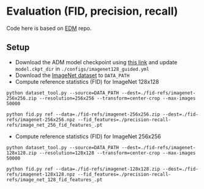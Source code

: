 # Evaluation (FID, precision, recall)
Code here is based on [EDM](https://github.com/NVlabs/edm) repo. 

## Setup
- Download the ADM model checkpoint using [this link](https://openaipublic.blob.core.windows.net/diffusion/jul-2021/128x128_diffusion.pt) and update `model.ckpt_dir` in `./configs/imagenet128_guided.yml`
- Download the [ImageNet dataset](https://www.image-net.org/) to `DATA_PATH`
- Compute reference statistics (FID) for ImageNet 128x128
```
python dataset_tool.py --source=DATA_PATH --dest=./fid-refs/imagenet-256x256.zip --resolution=256x256 --transform=center-crop --max-images 50000

python fid.py ref --data=./fid-refs/imagenet-256x256.zip --dest=./fid-refs/imagenet-256x256.npz --fid_features=./precision-recall-refs/image_net_256_fid_features_.pt
```
- Compute reference statistics (FID) for ImageNet 256x256
```
python dataset_tool.py --source=DATA_PATH --dest=./fid-refs/imagenet-128x128.zip --resolution=128x128 --transform=center-crop --max-images 50000

python fid.py ref --data=./fid-refs/imagenet-128x128.zip --dest=./fid-refs/imagenet-128x128.npz --fid_features=./precision-recall-refs/image_net_128_fid_features_.pt
```


